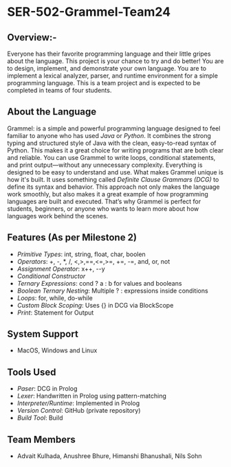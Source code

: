 # SER-502-Grammel-Team24
## Overview:-
Everyone has their favorite programming language and their little gripes about the language. This project is your chance to try and do better! You are to design, implement, and demonstrate your own language. You are to implement a lexical analyzer, parser, and runtime environment for a simple programming language. This is a team project and is expected to be completed in teams of four students.

## About the Language
Grammel: is a simple and powerful programming language designed to feel familiar to anyone who has used *Java* or *Python*. It combines the strong typing and structured style of Java with the clean, easy-to-read syntax of Python. This makes it a great choice for writing programs that are both clear and reliable.
You can use Grammel to write loops, conditional statements, and print output—without any unnecessary complexity. Everything is designed to be easy to understand and use.
What makes Grammel unique is how it's built. It uses something called *Definite Clause Grammars (DCG)* to define its syntax and behavior. This approach not only makes the language work smoothly, but also makes it a great example of how programming languages are built and executed. That’s why Grammel is perfect for students, beginners, or anyone who wants to learn more about how languages work behind the scenes.

## Features (As per Milestone 2)
- *Primitive Types*: int, string, float, char, boolen
- *Operators*: +, -, *, /, <,>,==,<=,>=, +=, -=, and, or, not
- *Assignment Operator*: x++, --y
- *Conditional Constructor*
- *Ternary Expressions*:	cond ? a : b for values and booleans
- *Boolean Ternary Nesting*:	Multiple ? : expressions inside conditions
- *Loops*: for, while, do-while
- *Custom Block Scoping*:	Uses {} in DCG via BlockScope
- *Print*: Statement for Output

## System Support
- MacOS, Windows and Linux

## Tools Used
- *Paser*: DCG in Prolog
- *Lexer*: Handwritten in Prolog using pattern-matching
- *Interpreter/Runtime*: Implemented in Prolog
- *Version Control*: GitHub (private repository)
- *Build Tool*: Build



## Team Members
- Advait Kulhada, Anushree Bhure, Himanshi Bhanushali, Nils Sohn
